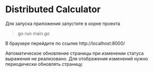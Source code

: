 # Distributed Calculator

Для запуска приложения запустите в корне проекта 

> go run main.go

В браузере перейдите по ссылке http://localhost:8000/

Автоматическое обновление страницы при изменении статуса выражения не реализовано. Для отображения изменений нужно периодически обновлять страницу.
